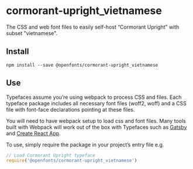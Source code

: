 
# cormorant-upright_vietnamese

The CSS and web font files to easily self-host “Cormorant Upright” with subset "vietnamese".

## Install

`npm install --save @openfonts/cormorant-upright_vietnamese`

## Use

Typefaces assume you’re using webpack to process CSS and files. Each typeface
package includes all necessary font files (woff2, woff) and a CSS file with
font-face declarations pointing at these files.

You will need to have webpack setup to load css and font files. Many tools built
with Webpack will work out of the box with Typefaces such as [Gatsby](https://github.com/gatsbyjs/gatsby)
and [Create React App](https://github.com/facebookincubator/create-react-app).

To use, simply require the package in your project’s entry file e.g.

```javascript
// Load Cormorant Upright typeface
require('@openfonts/cormorant-upright_vietnamese')
```
